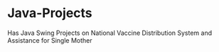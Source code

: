 # Java-Projects
Has Java Swing Projects on National Vaccine Distribution System and Assistance for Single Mother
